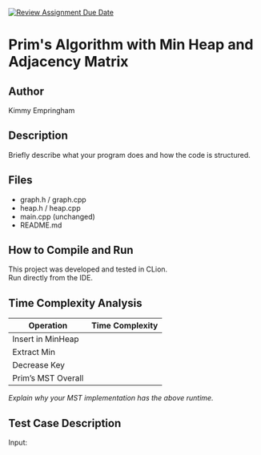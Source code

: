 [![Review Assignment Due Date](https://classroom.github.com/assets/deadline-readme-button-22041afd0340ce965d47ae6ef1cefeee28c7c493a6346c4f15d667ab976d596c.svg)](https://classroom.github.com/a/K_t6ffJX)
# Prim's Algorithm with Min Heap and Adjacency Matrix

## Author
Kimmy Empringham

## Description
Briefly describe what your program does and how the code is structured.

## Files
- graph.h / graph.cpp
- heap.h / heap.cpp
- main.cpp (unchanged)
- README.md

## How to Compile and Run
This project was developed and tested in CLion.  
Run directly from the IDE.

## Time Complexity Analysis


| Operation            | Time Complexity   |
|----------------------|-------------------|
| Insert in MinHeap    |                   |
| Extract Min          |                   |
| Decrease Key         |                   |
| Prim’s MST Overall   |                   |

_Explain why your MST implementation has the above runtime._

## Test Case Description

Input:  